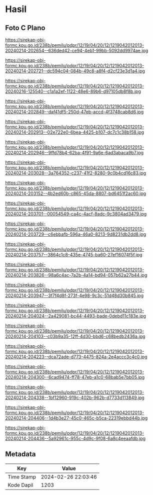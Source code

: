 # Hasil

## Foto C Plano

https://sirekap-obj-formc.kpu.go.id/238b/pemilu/pdpr/12/19/04/20/12/1219042012013-20240214-202654--636ded42-ce94-4eb1-99bb-5092dd9974ae.jpg

https://sirekap-obj-formc.kpu.go.id/238b/pemilu/pdpr/12/19/04/20/12/1219042012013-20240214-202721--dc594c04-084b-49c8-a8f4-d2cf23e3d1a4.jpg

https://sirekap-obj-formc.kpu.go.id/238b/pemilu/pdpr/12/19/04/20/12/1219042012013-20240216-125540--c1a1a2ef-1122-48e6-89b6-d97105db8f8b.jpg

https://sirekap-obj-formc.kpu.go.id/238b/pemilu/pdpr/12/19/04/20/12/1219042012013-20240214-202849--daf41df5-250d-47eb-accd-4f3748cab8d6.jpg

https://sirekap-obj-formc.kpu.go.id/238b/pemilu/pdpr/12/19/04/20/12/1219042012013-20240214-202913--02e722e0-6bea-4425-b107-dc7c1c38b158.jpg

https://sirekap-obj-formc.kpu.go.id/238b/pemilu/pdpr/12/19/04/20/12/1219042012013-20240214-202946--9ffd78b4-62ba-4f91-9a6e-6ad3abaca9b7.jpg

https://sirekap-obj-formc.kpu.go.id/238b/pemilu/pdpr/12/19/04/20/12/1219042012013-20240214-203028--3a764352-c237-41f2-8280-9c0b4cd16c83.jpg

https://sirekap-obj-formc.kpu.go.id/238b/pemilu/pdpr/12/19/04/20/12/1219042012013-20240214-203152--4b2ed60b-c865-45da-8807-bd6451f2ac60.jpg

https://sirekap-obj-formc.kpu.go.id/238b/pemilu/pdpr/12/19/04/20/12/1219042012013-20240214-203701--00054549-ca4c-4acf-8adc-9c3804ad3479.jpg

https://sirekap-obj-formc.kpu.go.id/238b/pemilu/pdpr/12/19/04/20/12/1219042012013-20240214-203729--c6ebbafb-596a-46a0-8213-9d8231db2dd8.jpg

https://sirekap-obj-formc.kpu.go.id/238b/pemilu/pdpr/12/19/04/20/12/1219042012013-20240214-203757--3864c1c8-435e-4745-ba60-27ef16074f5f.jpg

https://sirekap-obj-formc.kpu.go.id/238b/pemilu/pdpr/12/19/04/20/12/1219042012013-20240214-203826--98a6c4ac-7a2b-4a14-bd94-057b62a27b44.jpg

https://sirekap-obj-formc.kpu.go.id/238b/pemilu/pdpr/12/19/04/20/12/1219042012013-20240214-203947--3f7f4d8f-273f-4e98-9c3c-51d48d30b845.jpg

https://sirekap-obj-formc.kpu.go.id/238b/pemilu/pdpr/12/19/04/20/12/1219042012013-20240214-204024--2a429081-bc44-4493-bade-0debd11c183e.jpg

https://sirekap-obj-formc.kpu.go.id/238b/pemilu/pdpr/12/19/04/20/12/1219042012013-20240214-204103--c03b9a35-12ff-4d30-bbd6-c68bedb2436a.jpg

https://sirekap-obj-formc.kpu.go.id/238b/pemilu/pdpr/12/19/04/20/12/1219042012013-20240214-204223--dca72ade-d773-4475-824a-2e4accc3c4c0.jpg

https://sirekap-obj-formc.kpu.go.id/238b/pemilu/pdpr/12/19/04/20/12/1219042012013-20240214-204300--6cad9474-ff78-47eb-a1c0-68bab5e7bb05.jpg

https://sirekap-obj-formc.kpu.go.id/238b/pemilu/pdpr/12/19/04/20/12/1219042012013-20240214-204338--1bf12960-919c-402b-962b-d7733d113849.jpg

https://sirekap-obj-formc.kpu.go.id/238b/pemilu/pdpr/12/19/04/20/12/1219042012013-20240214-204406--1d4b3e27-45c0-465c-b5ca-22319ebbd44b.jpg

https://sirekap-obj-formc.kpu.go.id/238b/pemilu/pdpr/12/19/04/20/12/1219042012013-20240214-204436--5a92961c-955c-4d9c-9f08-6a8c4eeaafdb.jpg


## Metadata

| Key        | Value               |
| ---------- | ------------------- |
| Time Stamp | 2024-02-26 22:03:46 |
| Kode Dapil | 1203                |



